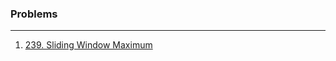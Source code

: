 ### Problems
***
1. [239. Sliding Window Maximum](https://leetcode.com/problems/sliding-window-maximum/)